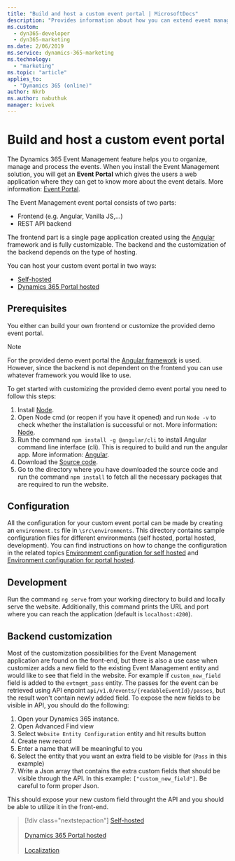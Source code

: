 ```yaml
---
title: "Build and host a custom event portal | MicrosoftDocs"
description: "Provides information about how you can extend event management  web application functionality."
ms.custom:
  - dyn365-developer
  - dyn365-marketing
ms.date: 2/06/2019
ms.service: dynamics-365-marketing
ms.technology: 
  - "marketing"
ms.topic: "article"
applies_to: 
  - "Dynamics 365 (online)"
author: Nkrb
ms.author: nabuthuk
manager: kvivek
---
```


# Build and host a custom event portal

The Dynamics 365 Event Management feature helps you to organize, manage and process the events. When you install the Event Management solution, you will get an **Event Portal** which gives the users a web application where they can get to know more about the event details. More information: [Event Portal](https://docs.microsoft.com/en-us/dynamics365/customer-engagement/marketing/set-up-event-portal).

The Event Management event portal consists of two parts:

- Frontend (e.g. Angular, Vanilla JS,...)
- REST API backend

The frontend part is a single page application created using the [Angular](https://angular.io) framework and is fully customizable. The backend and the customization of the backend depends on the type of hosting.

You can host your custom event portal in two ways:

- [Self-hosted](self-hosted.md)
- [Dynamics 365 Portal hosted](portal-hosted.md)

## Prerequisites

You either can build your own frontend or customize the provided demo event portal. 

> [!NOTE]
> For the provided demo event portal the [Angular framework](https://angular.io/guide/quickstart) is used. However, since the backend is not dependent on the frontend you can use whatever framework you would like to use.

To get started with customizing the provided demo event portal you need to follow this steps:

1. Install [Node](https://nodejs.org/en/download).
1. Open Node cmd (or reopen if you have it opened) and run `Node -v` to check whether the installation is successful or not. More information: [Node](https://nodejs.org/en/about).
1. Run the command `npm install -g @angular/cli` to install Angular command line interface (cli). This is required to build and run the angular app. More information: [Angular](https://angular.io).
1. Download the [Source code](https://go.microsoft.com/fwlink/?linkid=2020107).
1. Go to the directory where you have downloaded the source code and run the command `npm install` to fetch all the necessary packages that are required to run the website.

## Configuration

All the configuration for your custom event portal can be made by creating an `environment.ts` file in `\src\environments`. This directory contains sample configuration files for different environments (self hosted, portal hosted, development). You can find instructions on how to change the configuration in the related topics [Environment configuration for self hosted](self-hosted.md) and [Environment configuration for portal hosted](portal-hosted).

## Development

Run the command `ng serve` from your working directory to build and locally serve the website. Additionally, this command prints the URL and port where you can reach the application (default is `localhost:4200`).

## Backend customization

Most of the customization possibilities for the Event Management application are found on the front-end, but there is also a use case when customizer adds a new field to the existing Event Management entity and would like to see that field in the website. For example if `custom_new_field` field is added to the `evtmgmt_pass` entity. The passes for the event can be retrieved using API enpoint `api/v1.0/events/{readableEventId}/passes`, but the result won't contain newly added field. To expose the new fields to be visible in API, you should do the following:

1. Open your Dynamics 365 instance.
1. Open Advanced Find view
1. Select `Website Entity Configuration` entity and hit results button
1. Create new record
1. Enter a name that will be meaningful to you
1. Select the entity that you want an extra field to be visible for (`Pass` in this example)
1. Write a Json array that contains the extra custom fields that should be visible through the API. In this example: `["custom_new_field"]`. Be careful to form proper Json. 

This should expose your new custom field throught the API and you should be able to utilize it in the front-end.

> [!div class="nextstepaction"]
> [Self-hosted](self-hosted.md)<br /><br />
> [Dynamics 365 Portal hosted](portal-hosted.md)<br /><br />
> [Localization](event-portal-localization.md)

